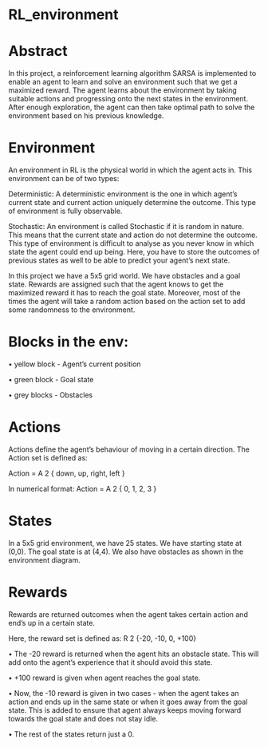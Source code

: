 # RL_environment

# Abstract

In this project, a reinforcement learning algorithm SARSA is implemented to enable an
agent to learn and solve an environment such that we get a maximized reward. The agent
learns about the environment by taking suitable actions and progressing onto the next
states in the environment. After enough exploration, the agent can then take optimal
path to solve the environment based on his previous knowledge.

# Environment

An environment in RL is the physical world in which the agent acts in. This environment
can be of two types:

Deterministic:
A deterministic environment is the one in which agent’s current state and current action
uniquely determine the outcome. This type of environment is fully observable.

Stochastic:
An environment is called Stochastic if it is random in nature. This means that the current
state and action do not determine the outcome. This type of environment is difficult to
analyse as you never know in which state the agent could end up being. Here, you have
to store the outcomes of previous states as well to be able to predict your agent’s next
state.

In this project we have a 5x5 grid world. We have obstacles and a goal state. Rewards
are assigned such that the agent knows to get the maximized reward it has to reach the
goal state. Moreover, most of the times the agent will take a random action based on the
action set to add some randomness to the environment.

# Blocks in the env:

• yellow block - Agent’s current position

• green block - Goal state

• grey blocks - Obstacles

# Actions

Actions define the agent’s behaviour of moving in a certain direction.
The Action set is defined as:

Action = A 2 { down, up, right, left }

In numerical format:
Action = A 2 { 0, 1, 2, 3 }

# States

In a 5x5 grid environment, we have 25 states. We have starting state at (0,0). The goal
state is at (4,4). We also have obstacles as shown in the environment diagram.

# Rewards

Rewards are returned outcomes when the agent takes certain action and end’s up in a
certain state.

Here, the reward set is defined as:
R 2 {-20, -10, 0, +100}

• The -20 reward is returned when the agent hits an obstacle state. This will add
onto the agent’s experience that it should avoid this state.

• +100 reward is given when agent reaches the goal state.

• Now, the -10 reward is given in two cases - when the agent takes an action and
ends up in the same state or when it goes away from the goal state. This
is added to ensure that agent always keeps moving forward towards the goal state
and does not stay idle.

• The rest of the states return just a 0.
